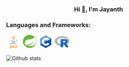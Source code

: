 <h3 align="center">Hi 👋, I'm Jayanth</h3>

<h3 align="left">Languages and Frameworks:</h3>

<img src="https://github.com/github/explore/blob/main/topics/java/java.png" width="40" height="40"> 
<img src="https://github.com/github/explore/blob/main/topics/spring-boot/spring-boot.png" width="40 height="40">
<img src="https://github.com/github/explore/blob/main/topics/c/c.png" width="40" height="40">
<img src="https://github.com/github/explore/blob/main/topics/r/r.png" width="40" height="40">

![Github stats](https://github-readme-stats.vercel.app/api?username=jayanth336&theme=highcontrast&show_icons=true&count_private=true) 

<!--
**jayanth336/jayanth336** is a ✨ _special_ ✨ repository because its `README.md` (this file) appears on your GitHub profile.

Here are some ideas to get you started:

- 🔭 I’m currently working on ...
- 🌱 I’m currently learning ...
- 👯 I’m looking to collaborate on ...
- 🤔 I’m looking for help with ...
- 💬 Ask me about ...
- 📫 How to reach me: ...
- 😄 Pronouns: ...
- ⚡ Fun fact: ...
-->
